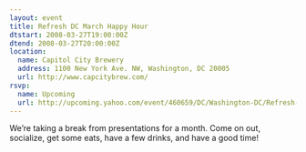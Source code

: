 ```yaml
---
layout: event
title: Refresh DC March Happy Hour
dtstart: 2008-03-27T19:00:00Z
dtend: 2008-03-27T20:00:00Z
location:
  name: Capitol City Brewery
  address: 1100 New York Ave. NW, Washington, DC 20005
  url: http://www.capcitybrew.com/
rsvp:
  name: Upcoming
  url: http://upcoming.yahoo.com/event/460659/DC/Washington-DC/Refresh-DC-March-Happy-Hour/Capitol-City-Brewery/
---
```


We’re taking a break from presentations for a month. Come on out, socialize, get some eats, have a few drinks, and have a good time!